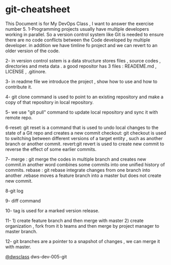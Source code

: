 # git-cheatsheet

This Document is for My DevOps Class ,  I want to answer the exercise number 5.
1-Programming projects usually have multiple developers working in parallel. So a version control system like Git is needed to ensure there are no code conflicts 
between the Code developed by multiple developer. in addition we have timline fo project and we can revert to an older version of the code.

2- in version control sstem is a data structure stores files , source codes , directories and meta data . a good repositor has 3 files : READEME.md , LICENSE , .gitinore.

3- in readme file we introduce the project , show how to use and how to contribute it.

4- git clone command is used to point to an existing repository and make a copy of that repository in local repository.

5- we use "git pull" command to update local repository and sync it with remote repo. 

6-reset: git reset is a command that is used to undo local changes to the state of a Git repo and creates a new commit 
  checkout: git checkout is used to switching between different versions of a target entity , such as another branch or another commit.
  revert:git revert is used to create new commit to reverse the effect of some earlier commits.
  
  
7- merge : git merge the codes in multiple branch and creates new commit.in another word combines some commits into one unified history of commits.
   rebase : git rebase integrate changes from one branch into another .rebase moves a feature branch into a master but does not create new commit.
  
8-git log

9- diff command

10- tag is used for a marked version release.

11- 1) create feature branch and then merge with master
    2) create organization , fork from it b teams and then merge by project manager to master branch.
    
12- git branches are a pointer to a snapshot of changes , we can merge it with master.   
   


[@dwsclass](https://github.com/dwsclass) dws-dev-005-git


